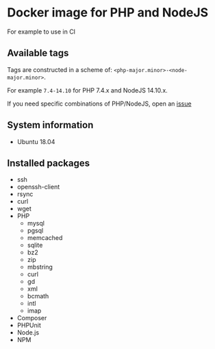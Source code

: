 # Docker image for PHP and NodeJS
For example to use in CI

## Available tags
Tags are constructed in a scheme of: `<php-major.minor>-<node-major.minor>`.

For example `7.4-14.10` for PHP 7.4.x and NodeJS 14.10.x.

If you need specific combinations of PHP/NodeJS, open an [issue](https://github.com/rikvdh/docker-ci-php-node/issues)

## System information
  * Ubuntu 18.04

## Installed packages
  * ssh
  * openssh-client
  * rsync
  * curl
  * wget
  * PHP
    * mysql
    * pgsql
    * memcached
    * sqlite
    * bz2
    * zip
    * mbstring
    * curl
    * gd
    * xml
    * bcmath
    * intl
    * imap
  * Composer
  * PHPUnit
  * Node.js
  * NPM
